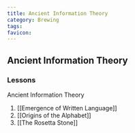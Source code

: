 ```yaml
---
title: Ancient Information Theory
category: Brewing
tags: 
favicon: 
---
```


## Ancient Information Theory
### Lessons
Ancient Information Theory
1. [[Emergence of Written Language]]
2. [[Origins of the Alphabet]]
3. [[The Rosetta Stone]]



